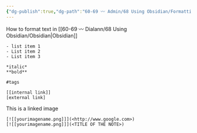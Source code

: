 ```yaml
---
{"dg-publish":true,"dg-path":"60-69 〰️ Admin/68 Using Obsidian/Formatting.md","permalink":"/60-69-admin/68-using-obsidian/formatting/","title":"formatting","noteIcon":"","created":"2023-07-08","updated":"2023-07-27T19:51:10.327-04:00"}
---
```


How to format text in [[60-69 〰️ Dialann/68 Using Obsidian/Obsidian\|Obsidian]]



```
- list item 1
- List item 2
- List item 3

*italic*
**bold**

#tags

[[internal link]]
[external link]
```

This is a linked image
``` 
[![[yourimagename.png]]](<http://www.google.com>)
[![[yourimagename.png]]](<TITLE OF THE NOTE>)
```